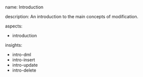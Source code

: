 name: Introduction

description: An introduction to the main concepts of modification.

aspects:
  - introduction

insights:
  - intro-dml
  - intro-insert
  - intro-update
  - intro-delete